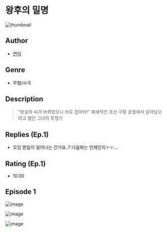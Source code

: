 # 왕후의 밀명
![thumbnail](https://image-comic.pstatic.net/user_contents_data/challenge_comic/2023/05/25/226991/upload_3545794583757807929_480x623.jpeg)

## Author
- [연이](https://comic.naver.com/artistTitle?id=226991)

## Genre
- 무협/사극

## Description
> "왕실의 씨가 바뀌었으니 바로 잡아라!" 폐쇄적인 조선 구중 궁궐에서 살아남으려고 했던 그녀의 투쟁기

## Replies (Ep.1)
- 오잉 뭔일이 일어나는 건가요..? 다음화는 언제인지ㅜㅜ...

## Rating (Ep.1)
- 10.00

## Episode 1
![image](https://image-comic.pstatic.net/user_contents_data/challenge_comic/2023/05/25/226991/upload_3834360126302676068.jpeg)

![image](https://image-comic.pstatic.net/user_contents_data/challenge_comic/2023/05/25/226991/upload_4123099774729138273.jpeg)

![image](https://image-comic.pstatic.net/user_contents_data/challenge_comic/2023/05/25/226991/upload_4063716036442089012.jpeg)
